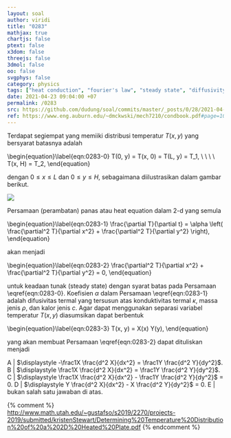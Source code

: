```yaml
---
layout: soal
author: viridi
title: "0283"
mathjax: true
chartjs: false
ptext: false
x3dom: false
threejs: false
3dmol: false
oo: false
svgphys: false
category: physics
tags: ["heat conduction", "fourier's law", "steady state", "diffusivity", "2-d", "fi3201", "2020-2"]
date: 2021-04-23 09:04:00 +07
permalink: /0283
src: https://github.com/dudung/soal/commits/master/_posts/0/28/2021-04-22-fourier-law-hc-fd-2d-2.md
ref: https://www.eng.auburn.edu/~dmckwski/mech7210/condbook.pdf#page=10
---
```

Terdapat segiempat yang memiiki distribusi temperatur $T(x, y)$ yang bersyarat batasnya adalah

\begin{equation}\label{eqn:0283-0}
T(0, y) = T(x, 0) = T(L, y) = T_1, \ \ \ \ T(x, H) = T_2,
\end{equation}

dengan $0 \le x \le L$ dan $0 \le y \le H$, sebagaimana diilustrasikan dalam gambar berikut.

![]({{site.baseurl}}/assets/img/0/28/0282.png)

Persamaan (perambatan) panas atau heat equation dalam 2-d yang semula

\begin{equation}\label{eqn:0283-1}
\frac{\partial T}{\partial t} = \alpha \left( \frac{\partial^2 T}{\partial x^2} + \frac{\partial^2 T}{\partial y^2} \right),
\end{equation}

akan menjadi

\begin{equation}\label{eqn:0283-2}
\frac{\partial^2 T}{\partial x^2} + \frac{\partial^2 T}{\partial y^2} = 0,
\end{equation}

untuk keadaan tunak (steady state) dengan syarat batas pada Persamaan \eqref{eqn:0283-0}. Koefisien $\alpha$ dalam Persamaan \eqref{eqn:0283-1} adalah difusivitas termal yang tersusun atas konduktivitas termal $\kappa$, massa jenis $\rho$, dan kalor jenis $c$. Agar dapat menggunakan separasi variabel temperatur $T(x, y)$ diasumsikan dapat berbentuk

\begin{equation}\label{eqn:0283-3}
T(x, y) = X(x) Y(y),
\end{equation}

yang akan membuat Persamaan \eqref{eqn:0283-2} dapat dituliskan menjadi

A | $\displaystyle -\frac1X \frac{d^2 X}{dx^2} = \frac1Y \frac{d^2 Y}{dy^2}$.
B | $\displaystyle \frac1X \frac{d^2 X}{dx^2} = \frac1Y \frac{d^2 Y}{dy^2}$.
C | $\displaystyle \frac1X \frac{d^2 X}{dx^2} - \frac1Y \frac{d^2 Y}{dy^2}$ = 0.
D | $\displaystyle Y \frac{d^2 X}{dx^2} - X \frac{d^2 Y}{dy^2}$ = 0.
E | bukan salah satu jawaban di atas.

{% comment %}
http://www.math.utah.edu/~gustafso/s2019/2270/projects-2019/submitted/kristenStewart/Determining%20Temperature%20Distribution%20of%20a%202D%20Heated%20Plate.pdf
{% endcomment %}
